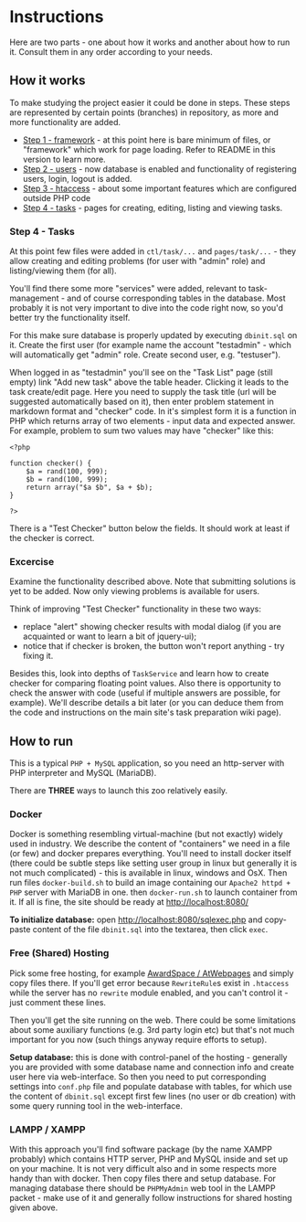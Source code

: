 # Instructions

Here are two parts - one about how it works and another about how to run it. Consult them in any order according
to your needs.

## How it works

To make studying the project easier it could be done in steps. These steps are represented
by certain points (branches) in repository, as more and more functionality are added.

- [Step 1 - framework](https://github.com/CodeAbbey/src/tree/v0.1-framework) - at this point
    here is bare minimum of files, or "framework" which work for page loading. Refer to README
    in this version to learn more.
- [Step 2 - users](https://github.com/CodeAbbey/src/tree/v0.2-users) - now database is enabled
    and functionality of registering users, login, logout is added.
- [Step 3 - htaccess](https://github.com/CodeAbbey/src/tree/v0.3-htaccess) - about some important
    features which are configured outside PHP code
- [Step 4 - tasks](https://github.com/CodeAbbey/src/tree/v0.4-tasks) - pages for creating, editing,
    listing and viewing tasks.

### Step 4 - Tasks

At this point few files were added in `ctl/task/...` and `pages/task/...` - they allow creating and
editing problems (for user with "admin" role) and listing/viewing them (for all).

You'll find there some more "services" were added, relevant to task-management - and of course
corresponding tables in the database. Most probably it is not very important to dive into the code
right now, so you'd better try the functionality itself.

For this make sure database is properly updated by executing `dbinit.sql` on it. Create the first
user (for example name the account "testadmin" - which will automatically get "admin" role. Create
second user, e.g. "testuser").

When logged in as "testadmin" you'll see on the "Task List" page (still empty) link "Add new task"
above the table header. Clicking it leads to the task create/edit page. Here you need to supply the
task title (url will be suggested automatically based on it), then enter problem statement in markdown format
and "checker" code. In it's simplest form it is a function in PHP which returns array of two elements -
input data and expected answer. For example, problem to sum two values may have "checker" like this:

    <?php

    function checker() {
        $a = rand(100, 999);
        $b = rand(100, 999);
        return array("$a $b", $a + $b);
    }

    ?>

There is a "Test Checker" button below the fields. It should work at least if the checker is correct.

### Excercise

Examine the functionality described above. Note that submitting solutions is yet to be added. Now only viewing
problems is available for users.

Think of improving "Test Checker" functionality in these two ways:

- replace "alert" showing checker results with modal dialog (if you are acquainted or want to learn a bit of
jquery-ui);
- notice that if checker is broken, the button won't report anything - try fixing it.

Besides this, look into depths of `TaskService` and learn how to create checker for comparing floating point
values. Also there is opportunity to check the answer with code (useful if multiple answers are possible, for
example). We'll describe details a bit later (or you can deduce them from the code and instructions on the main
site's task preparation wiki page).

## How to run

This is a typical `PHP + MySQL` application, so you need an http-server with PHP interpreter and MySQL (MariaDB).

There are **THREE** ways to launch this zoo relatively easily.

### Docker

Docker is something resembling virtual-machine (but not exactly) widely used in industry. We describe
the content of "containers" we need in a file (or few) and docker prepares everything. You'll need to install
docker itself (there could be subtle steps like setting user group in linux but generally it is not much
complicated) - this is available in linux, windows and OsX. Then run files `docker-build.sh` to build an
image containing our `Apache2 httpd + PHP` server with MariaDB in one. then `docker-run.sh` to launch container
from it. If all is fine, the site should be ready at [http://localhost:8080/](http://localhost:8080)

**To initialize database:** open [http://localhost:8080/sqlexec.php](http://localhost:8080/sqlexec.php) and copy-paste content of the file `dbinit.sql` into the textarea, then click `exec`.

### Free (Shared) Hosting

Pick some free hosting, for example [AwardSpace / AtWebpages](https://www.awardspace.com/) and simply copy files there. If you'll get error because `RewriteRule`s exist in `.htaccess` while
the server has no `rewrite` module enabled, and you can't control it - just comment these lines.

Then you'll get the site running on the web. There could be some limitations about some auxiliary functions
(e.g. 3rd party login etc) but that's not much important for you now (such things anyway require efforts to setup).

**Setup database:** this is done with control-panel of the hosting - generally you are provided
with some database name and connection info and create user here via web-interface. So then you
need to put corresponding settings into `conf.php` file and populate database with tables, for
which use the content of `dbinit.sql` except first few lines (no user or db creation) with
some query running tool in the web-interface.

### LAMPP / XAMPP

With this approach you'll find software package (by the name XAMPP probably) which contains HTTP server, PHP and MySQL
inside and set up on your machine. It is not very difficult also and in some respects more handy than with docker.
Then copy files there and setup database. For managing database there should be `PHPMyAdmin`
web tool in the LAMPP packet - make use of it and generally follow instructions for
shared hosting given above.
